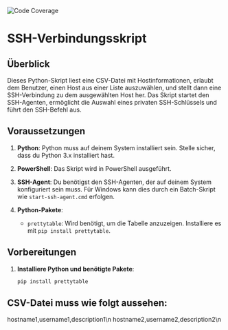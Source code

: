 ![Code Coverage](https://img.shields.io/badge/coverage-passed-brightgreen)  <!-- Badge für Code Coverage -->

# SSH-Verbindungsskript

## Überblick

Dieses Python-Skript liest eine CSV-Datei mit Hostinformationen, erlaubt dem Benutzer, einen Host aus einer Liste auszuwählen, und stellt dann eine SSH-Verbindung zu dem ausgewählten Host her. Das Skript startet den SSH-Agenten, ermöglicht die Auswahl eines privaten SSH-Schlüssels und führt den SSH-Befehl aus.

## Voraussetzungen

1. **Python**: Python muss auf deinem System installiert sein. Stelle sicher, dass du Python 3.x installiert hast.

2. **PowerShell**: Das Skript wird in PowerShell ausgeführt.

3. **SSH-Agent**: Du benötigst den SSH-Agenten, der auf deinem System konfiguriert sein muss. Für Windows kann dies durch ein Batch-Skript wie `start-ssh-agent.cmd` erfolgen.

4. **Python-Pakete**:
   - `prettytable`: Wird benötigt, um die Tabelle anzuzeigen. Installiere es mit `pip install prettytable`.

## Vorbereitungen

1. **Installiere Python und benötigte Pakete**:

   ```sh
   pip install prettytable

## CSV-Datei muss wie folgt aussehen:
hostname1,username1,description1\n
hostname2,username2,description2\n
